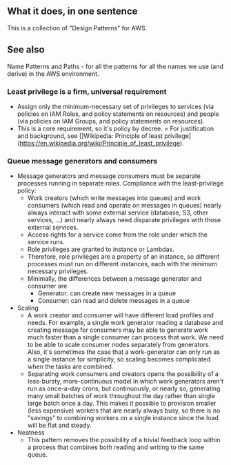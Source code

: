 ## What it does, in one sentence
This is a collection of "Design Patterns" for AWS.

## See also
Name Patterns and Paths - for all the patterns for all the names we use (and derive) in the AWS environment.

### Least privilege is a firm, universal requirement
- Assign only the minimum-necessary set of privileges to services (via policies on IAM Roles, and policy statements on resources) and people (via policies on IAM Groups, and policy statements on resources).
- This is a core requirement, so it's policy by decree.
= For justification and background, see []Wikipedia: Principle of least privilege](https://en.wikipedia.org/wiki/Principle_of_least_privilege).

### Queue message generators and consumers
- Message generators and message consumers must be separate processes running in separate roles.
    Compliance with the least-privilege policy: 
  - Work creators (which write messages into queues) and work consumers (which read and operate on messages in queues) nearly always interact with some external service (database, S3, other services, ...) and nearly always need disparate privileges with those external services. 
  - Access rights for a service come from the role under which the service runs.
  - Role privileges are granted to instance or Lambdas.
  - Therefore, role privileges are a property of an instance, so different processes must run on different instances, each with the minimum necessary privileges.
  - Minimally, the differences between a message generator and consumer are
    - Generator: can create new messages in a queue
    - Consumer: can read and delete messages in a queue
- Scaling
  - A work creator and consumer will have different load profiles and needs. For example, a single work generator reading a database and creating message for consumers may be able to generate work much faster than a single consumer can process that work. We need to be able to scale consumer nodes separately from generators. Also, it's sometimes the case that a work-generator can only run as a single instance for simplicity, so scaling becomes complicated when the tasks are combined.
  - Separating work consumers and creators opens the possibility of a less-bursty, more-continuous model in which work generators aren't run as once-a-day crons, but continuously, or nearly so, generating many small batches of work throughout the day rather than single large batch once a day. This makes it possible to provision smaller (less expensive) workers that are nearly always busy, so there is no "savings" to combining workers on a single instance since the load will be flat and steady.
- Neatness
  - This pattern removes the possibility of a trivial feedback loop within a process that combines both reading and writing to the same queue.

